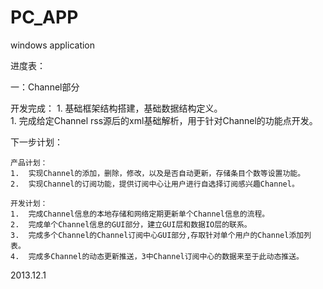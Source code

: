 PC_APP
======

windows application


进度表：


一：Channel部分

开发完成：
    1.  基础框架结构搭建，基础数据结构定义。  
    1.  完成给定Channel rss源后的xml基础解析，用于针对Channel的功能点开发。

下一步计划：

    产品计划：
    1.  实现Channel的添加，删除，修改，以及是否自动更新，存储条目个数等设置功能。
    2.  实现Channel的订阅功能，提供订阅中心让用户进行自选择订阅感兴趣Channel。  
    
    开发计划：
    1.  完成Channel信息的本地存储和网络定期更新单个Channel信息的流程。
    2.  完成单个Channel信息的GUI部分，建立GUI层和数据IO层的联系。
    3.  完成多个Channel的Channel订阅中心GUI部分,存取针对单个用户的Channel添加列表。
    4.  完成多Channel的动态更新推送，3中Channel订阅中心的数据来至于此动态推送。
    

2013.12.1 
